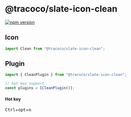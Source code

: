 # @tracoco/slate-icon-clean

[![npm version](https://badge.fury.io/js/%40canner%2Fslate-icon-clean.svg)](https://badge.fury.io/js/%40canner%2Fslate-icon-clean)

## Icon

```js
import Clean from "@tracoco/slate-icon-clean";
```

## Plugin

```js
import { CleanPlugin } from "@tracoco/slate-icon-clean";

// hot key support
const plugins = [CleanPlugin()];
```

#### Hot key

<kbd>Ctrl</kbd>+<kbd>opt</kbd>+<kbd>n</kbd>
